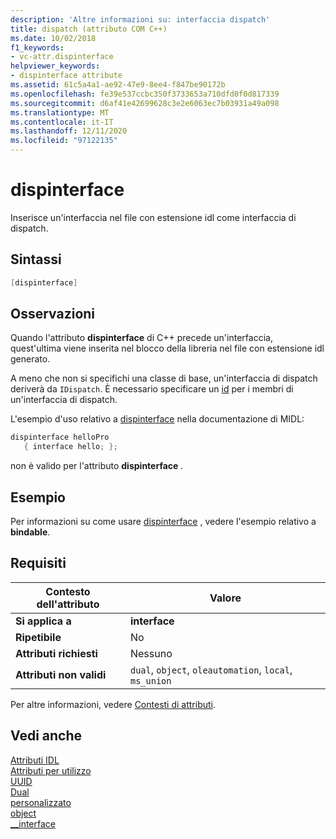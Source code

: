 ```yaml
---
description: 'Altre informazioni su: interfaccia dispatch'
title: dispatch (attributo COM C++)
ms.date: 10/02/2018
f1_keywords:
- vc-attr.dispinterface
helpviewer_keywords:
- dispinterface attribute
ms.assetid: 61c5a4a1-ae92-47e9-8ee4-f847be90172b
ms.openlocfilehash: fe39e537ccbc350f3733653a710dfd0f0d817339
ms.sourcegitcommit: d6af41e42699628c3e2e6063ec7b03931a49a098
ms.translationtype: MT
ms.contentlocale: it-IT
ms.lasthandoff: 12/11/2020
ms.locfileid: "97122135"
---
```

# <a name="dispinterface"></a>dispinterface

Inserisce un'interfaccia nel file con estensione idl come interfaccia di dispatch.

## <a name="syntax"></a>Sintassi

```cpp
[dispinterface]
```

## <a name="remarks"></a>Osservazioni

Quando l'attributo **dispinterface** di C++ precede un'interfaccia, quest'ultima viene inserita nel blocco della libreria nel file con estensione idl generato.

A meno che non si specifichi una classe di base, un'interfaccia di dispatch deriverà da `IDispatch`. È necessario specificare un [id](id.md) per i membri di un'interfaccia di dispatch.

L'esempio d'uso relativo a [dispinterface](/windows/win32/Midl/dispinterface) nella documentazione di MIDL:

```cpp
dispinterface helloPro
   { interface hello; };
```

non è valido per l'attributo **dispinterface** .

## <a name="example"></a>Esempio

Per informazioni su come usare [dispinterface](bindable.md) , vedere l'esempio relativo a **bindable**.

## <a name="requirements"></a>Requisiti

| Contesto dell'attributo | Valore |
|-|-|
|**Si applica a**|**interface**|
|**Ripetibile**|No|
|**Attributi richiesti**|Nessuno|
|**Attributi non validi**|`dual`, `object`, `oleautomation`, `local`, `ms_union`|

Per altre informazioni, vedere [Contesti di attributi](cpp-attributes-com-net.md#contexts).

## <a name="see-also"></a>Vedi anche

[Attributi IDL](idl-attributes.md)<br/>
[Attributi per utilizzo](attributes-by-usage.md)<br/>
[UUID](uuid-cpp-attributes.md)<br/>
[Dual](dual.md)<br/>
[personalizzato](custom-cpp.md)<br/>
[object](object-cpp.md)<br/>
[__interface](../../cpp/interface.md)
